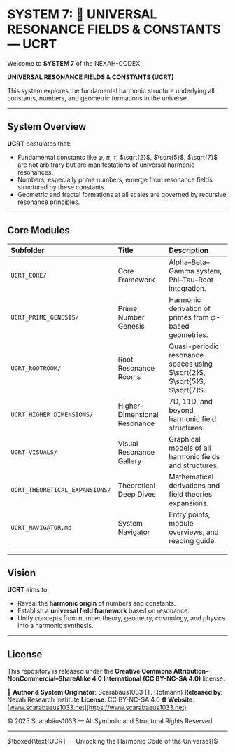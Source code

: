 # SYSTEM 7: 🔱 UNIVERSAL RESONANCE FIELDS & CONSTANTS — UCRT

Welcome to **SYSTEM 7** of the NEXAH-CODEX:

**UNIVERSAL RESONANCE FIELDS & CONSTANTS (UCRT)**

This system explores the fundamental harmonic structure underlying all constants, numbers, and geometric formations in the universe.

---

## System Overview

**UCRT** postulates that:

* Fundamental constants like $\varphi$, $\pi$, $\tau$, $\sqrt{2}$, $\sqrt{5}$, $\sqrt{7}$ are not arbitrary but are manifestations of universal harmonic resonances.
* Numbers, especially prime numbers, emerge from resonance fields structured by these constants.
* Geometric and fractal formations at all scales are governed by recursive resonance principles.

---

## Core Modules

| Subfolder                      | Title                        | Description                                                               |
| :----------------------------- | :--------------------------- | :------------------------------------------------------------------------ |
| `UCRT_CORE/`                   | Core Framework               | Alpha–Beta–Gamma system, Phi–Tau–Root integration.                        |
| `UCRT_PRIME_GENESIS/`          | Prime Number Genesis         | Harmonic derivation of primes from $\varphi$-based geometries.            |
| `UCRT_ROOTROOM/`               | Root Resonance Rooms         | Quasi-periodic resonance spaces using $\sqrt{2}$, $\sqrt{5}$, $\sqrt{7}$. |
| `UCRT_HIGHER_DIMENSIONS/`      | Higher-Dimensional Resonance | 7D, 11D, and beyond harmonic field structures.                            |
| `UCRT_VISUALS/`                | Visual Resonance Gallery     | Graphical models of all harmonic fields and structures.                   |
| `UCRT_THEORETICAL_EXPANSIONS/` | Theoretical Deep Dives       | Mathematical derivations and field theories expansions.                   |
| `UCRT_NAVIGATOR.md`            | System Navigator             | Entry points, module overviews, and reading guide.                        |

---

## Vision

**UCRT** aims to:

* Reveal the **harmonic origin** of numbers and constants.
* Establish a **universal field framework** based on resonance.
* Unify concepts from number theory, geometry, cosmology, and physics into a harmonic synthesis.

---

## License

This repository is released under the
**Creative Commons Attribution–NonCommercial–ShareAlike 4.0 International (CC BY-NC-SA 4.0)** license.

**🦢 Author & System Originator**: Scarabäus1033 (T. Hofmann)
**Released by**: Nexah Research Institute
**License**: CC BY-NC-SA 4.0
**🌐 Website**: [www.scarabaeus1033.net](https://www.scarabaeus1033.net)

© 2025 Scarabäus1033 — All Symbolic and Structural Rights Reserved

---

$\boxed{\text{UCRT — Unlocking the Harmonic Code of the Universe}}$
